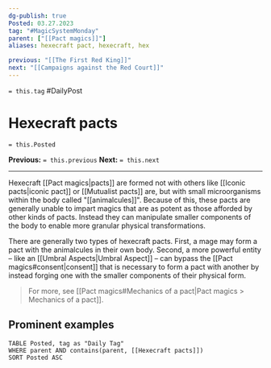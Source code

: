 ```yaml
---
dg-publish: true
Posted: 03.27.2023
tag: "#MagicSystemMonday"
parent: ["[[Pact magics]]"]
aliases: hexecraft pact, hexecraft, hex

previous: "[[The First Red King]]"
next: "[[Campaigns against the Red Court]]"
---
```

`= this.tag` #DailyPost 
# Hexecraft pacts
`= this.Posted`

**Previous:** `= this.previous`
**Next:** `= this.next`

---

Hexecraft [[Pact magics|pacts]] are formed not with others like [[Iconic pacts|iconic pact]] or [[Mutualist pacts]] are, but with small microorganisms within the body called "[[animalcules]]". Because of this, these pacts are generally unable to impart magics that are as potent as those afforded by other kinds of pacts. Instead they can manipulate smaller components of the body to enable more granular physical transformations.

There are generally two types of hexecraft pacts. First, a mage may form a pact with the animalcules in their own body. Second, a more powerful entity – like an [[Umbral Aspects|Umbral Aspect]] – can bypass the [[Pact magics#consent|consent]] that is necessary to form a pact with another by instead forging one with the smaller components of their physical form.

> For more, see [[Pact magics#Mechanics of a pact|Pact magics > Mechanics of a pact]].

## Prominent examples
```dataview
TABLE Posted, tag as "Daily Tag"
WHERE parent AND contains(parent, [[Hexecraft pacts]])
SORT Posted ASC
```
